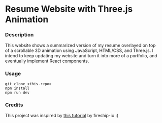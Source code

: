 # Resume Website with Three.js Animation

### Description
This website shows a summarized version of my resume overlayed on top of a scrollable 3D animation using JavaScript, HTML/CSS, and Three.js. I intend to keep updating my website and turn it into more of a portfolio, and eventually implement React components.

### Usage
```
git clone <this-repo>
npm install
npm run dev
```

### Credits
This project was inspired by [this tutorial](https://www.youtube.com/watch?v=Q7AOvWpIVHU&t=168s) by fireship-io :) 
